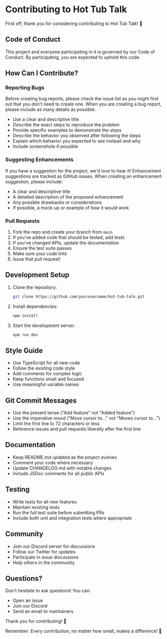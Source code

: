 # Contributing to Hot Tub Talk

First off, thank you for considering contributing to Hot Tub Talk! 🎉

## Code of Conduct

This project and everyone participating in it is governed by our Code of Conduct. By participating, you are expected to uphold this code.

## How Can I Contribute?

### Reporting Bugs

Before creating bug reports, please check the issue list as you might find out that you don't need to create one. When you are creating a bug report, please include as many details as possible:

* Use a clear and descriptive title
* Describe the exact steps to reproduce the problem
* Provide specific examples to demonstrate the steps
* Describe the behavior you observed after following the steps
* Explain which behavior you expected to see instead and why
* Include screenshots if possible

### Suggesting Enhancements

If you have a suggestion for the project, we'd love to hear it! Enhancement suggestions are tracked as GitHub issues. When creating an enhancement suggestion, please include:

* A clear and descriptive title
* A detailed description of the proposed enhancement
* Any possible drawbacks or considerations
* If possible, a mock-up or example of how it would work

### Pull Requests

1. Fork the repo and create your branch from `main`
2. If you've added code that should be tested, add tests
3. If you've changed APIs, update the documentation
4. Ensure the test suite passes
5. Make sure your code lints
6. Issue that pull request!

## Development Setup

1. Clone the repository:

   ```bash
   git clone https://github.com/yourusername/hot-tub-talk.git
   ```

2. Install dependencies:

   ```bash
   npm install
   ```

3. Start the development server:

   ```bash
   npm run dev
   ```

## Style Guide

* Use TypeScript for all new code
* Follow the existing code style
* Add comments for complex logic
* Keep functions small and focused
* Use meaningful variable names

## Git Commit Messages

* Use the present tense ("Add feature" not "Added feature")
* Use the imperative mood ("Move cursor to..." not "Moves cursor to...")
* Limit the first line to 72 characters or less
* Reference issues and pull requests liberally after the first line

## Documentation

* Keep README.md updated as the project evolves
* Comment your code where necessary
* Update CHANGELOG.md with notable changes
* Include JSDoc comments for all public APIs

## Testing

* Write tests for all new features
* Maintain existing tests
* Run the full test suite before submitting PRs
* Include both unit and integration tests where appropriate

## Community

* Join our Discord server for discussions
* Follow our Twitter for updates
* Participate in issue discussions
* Help others in the community

## Questions?

Don't hesitate to ask questions! You can:

* Open an issue
* Join our Discord
* Send an email to maintainers

Thank you for contributing! 🎉

Remember: Every contribution, no matter how small, makes a difference! 💫
